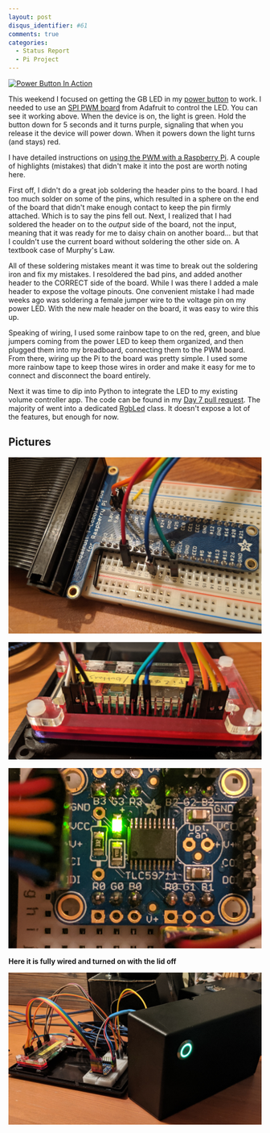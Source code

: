 ```yaml
---
layout: post
disqus_identifier: #61
comments: true
categories: 
  - Status Report
  - Pi Project
---
```


[![Power Button In Action](/images/posts/2019/2019-05-27-Pi-Project-Status-Report-Day-7/power_led.gif)](/images/posts/2019/2019-05-27-Pi-Project-Status-Report-Day-7/power_led.gif)

This weekend I focused on getting the GB LED in my [power
button](https://www.adafruit.com/product/3350) to work. I needed to use an [SPI
PWM board](https://www.adafruit.com/product/1455) from Adafruit to control the
LED. You can see it working above.  When the device is on, the light is green.
Hold the button down for 5 seconds and it turns purple, signaling that when you
release it the device will power down.  When it powers down the light turns
(and stays) red.

I have detailed instructions on [using the PWM with a Raspberry
Pi](https://quintussential.com/archive/2019/05/25/RGB-LEDs-on-Pi-with-Adafruit-12-Channel-16-bit-PWM-LED-Driver/).
A couple of highlights (mistakes) that didn't make it into the post are worth
noting here.

First off, I didn't do a great job soldering the header pins to the board. I
had too much solder on some of the pins, which resulted in a sphere on the end
of the board that didn't make enough contact to keep the pin firmly attached.
Which is to say the pins fell out. Next, I realized that I had soldered the
header on to the _output_ side of the board, not the input, meaning that it was
ready for me to daisy chain on another board... but that I couldn't use the
current board without soldering the other side on. A textbook case of Murphy's
Law.  

All of these soldering mistakes meant it was time to break out the soldering
iron and fix my mistakes. I resoldered the bad pins, and added another header
to the CORRECT side of the board. While I was there I added a male header to
expose the voltage pinouts. One convenient mistake I had made weeks ago was
soldering a female jumper wire to the voltage pin on my power LED. With the
new male header on the board, it was easy to wire this up.

Speaking of wiring, I used some rainbow tape to on the red, green, and blue
jumpers coming from the power LED to keep them organized, and then plugged them
into my breadboard, connecting them to the PWM board.  From there, wiring up
the Pi to the board was pretty simple. I used some more rainbow tape to keep
those wires in order and make it easy for me to connect and disconnect the
board entirely.

Next it was time to dip into Python to integrate the LED to my existing volume
controller app. The code can be found in my [Day 7 pull
request](https://github.com/jquintus/PiProject/pull/8). The majority of went
into a dedicated
[RgbLed](https://github.com/jquintus/PiProject/blob/8bbd9ea8838bc6e47a74d788212dae37246751ee/piboard/client/RgbLed.py)
class.  It doesn't expose a lot of the features, but enough for now.

## Pictures

[![Prototyping with the Pi](/images/posts/2019/2019-05-27-Pi-Project-Status-Report-Day-7/cobbler_wiring_for_pwm_module.jpg)](/images/posts/2019/2019-05-27-Pi-Project-Status-Report-Day-7/cobbler_wiring_for_pwm_module.jpg)

[![Moving on to wiring directly to the Pi](/images/posts/2019/2019-05-27-Pi-Project-Status-Report-Day-7/pi_wiring_for_pwm_module.jpg)](/images/posts/2019/2019-05-27-Pi-Project-Status-Report-Day-7/pi_wiring_for_pwm_module.jpg)

[![PWM Module Wired Up](/images/posts/2019/2019-05-27-Pi-Project-Status-Report-Day-7/pwm_module.jpg)](/images/posts/2019/2019-05-27-Pi-Project-Status-Report-Day-7/pwm_module.jpg)

**Here it is fully wired and turned on with the lid off** 

[![Fully Wired](/images/posts/2019/2019-05-27-Pi-Project-Status-Report-Day-7/fully_wired_and_on.jpg)](/images/posts/2019/2019-05-27-Pi-Project-Status-Report-Day-7/fully_wired_and_on.jpg)

